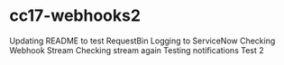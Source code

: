 # cc17-webhooks2
Updating README to test RequestBin
Logging to ServiceNow
Checking Webhook Stream
Checking stream again
Testing notifications
Test 2
